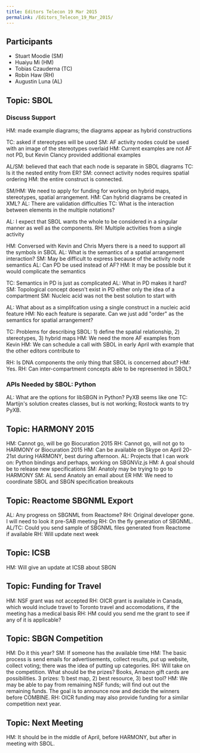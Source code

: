 ```yaml
---
title: Editors Telecon 19 Mar 2015
permalink: /Editors_Telecon_19_Mar_2015/
---
```


Participants
------------

-   Stuart Moodie (SM)
-   Huaiyu Mi (HM)
-   Tobias Czauderna (TC)
-   Robin Haw (RH)
-   Augustin Luna (AL)

Topic: SBOL
-----------

### Discuss Support

HM: made example diagrams; the diagrams appear as hybrid constructions

TC: asked if stereotypes will be used SM: AF activity nodes could be used with an image of the stereotypes overlaid HM: Current examples are not AF not PD, but Kevin Clancy provided additional examples

AL/SM: believed that each that each node is separate in SBOL diagrams TC: Is it the nested entity from ER? SM: connect activity nodes requires spatial ordering HM: the entire construct is connected.

SM/HM: We need to apply for funding for working on hybrid maps, stereotypes, spatial arrangement. HM: Can hybrid diagrams be created in XML? AL: There are validation difficulties TC: What is the interaction between elements in the multiple notations?

AL: I expect that SBOL wants the whole to be considered in a singular manner as well as the components. RH: Multiple activities from a single activity

HM: Conversed with Kevin and Chris Myers there is a need to support all the symbols in SBOL AL: What is the semantics of a spatial arrangement interaction? SM: May be difficult to express because of the activity node semantics AL: Can PD be used instead of AF? HM: It may be possible but it would complicate the semantics

TC: Semantics in PD is just as complicated AL: What in PD makes it hard? SM: Topological concept doesn't exist in PD either only the idea of a compartment SM: Nucleic acid was not the best solution to start with

AL: What about as a simplifcation using a single construct in a nucleic acid feature HM: No each feature is separate. Can we just add "order" as the semantics for spatial arrangement?

TC: Problems for describing SBOL: 1) define the spatial relationship, 2) stereotypes, 3) hybrid maps HM: We need the more AF examples from Kevin HM: We can schedule a call with SBOL in early April with example that the other editors contribute to

RH: Is DNA components the only thing that SBOL is concerned about? HM: Yes. RH: Can inter-compartment concepts able to be represented in SBOL?

### APIs Needed by SBOL: Python

AL: What are the options for libSBGN in Python? PyXB seems like one TC: Martijn's solution creates classes, but is not working; Rostock wants to try PyXB.

Topic: HARMONY 2015
-------------------

HM: Cannot go, will be go Biocuration 2015 RH: Cannot go, will not go to HARMONY or Biocuration 2015 HM: Can be available on Skype on April 20-21st during HARMONY, best during afternoon. AL: Projects that I can work on: Python bindings and perhaps, working on SBGNViz.js HM: A goal should be to release new specifications SM: Anatoly may be trying to go to HARMONY SM: AL send Anatoly an email about ER HM: We need to coordinate SBOL and SBGN specification breakouts

Topic: Reactome SBGNML Export
-----------------------------

AL: Any progress on SBGNML from Reactome? RH: Original developer gone. I will need to look it pre-SAB meeting RH: On the fly generation of SBGNML. AL/TC: Could you send sample of SBGNML files generated from Reactome if available RH: Will update next week

Topic: ICSB
-----------

HM: Will give an update at ICSB about SBGN

Topic: Funding for Travel
-------------------------

HM: NSF grant was not accepted RH: OICR grant is available in Canada, which would include travel to Toronto travel and accomodations, if the meeting has a medical basis RH: HM could you send me the grant to see if any of it is applicable?

Topic: SBGN Competition
-----------------------

HM: Do it this year? SM: If someone has the available time HM: The basic process is send emails for advertisements, collect results, put up website, collect voting; there was the idea of putting up categories. RH: Will take on the competition. What should be the prizes? Books, Amazon gift cards are possibilities. 3 prizes: 1) best map, 2) best resource, 3) best tool? HM: We may be able to pay from remaining NSF funds; will find out out the remaining funds. The goal is to announce now and decide the winners before COMBINE. RH: OICR funding may also provide funding for a similar competition next year.

Topic: Next Meeting
-------------------

HM: It should be in the middle of April, before HARMONY, but after in meeting with SBOL.